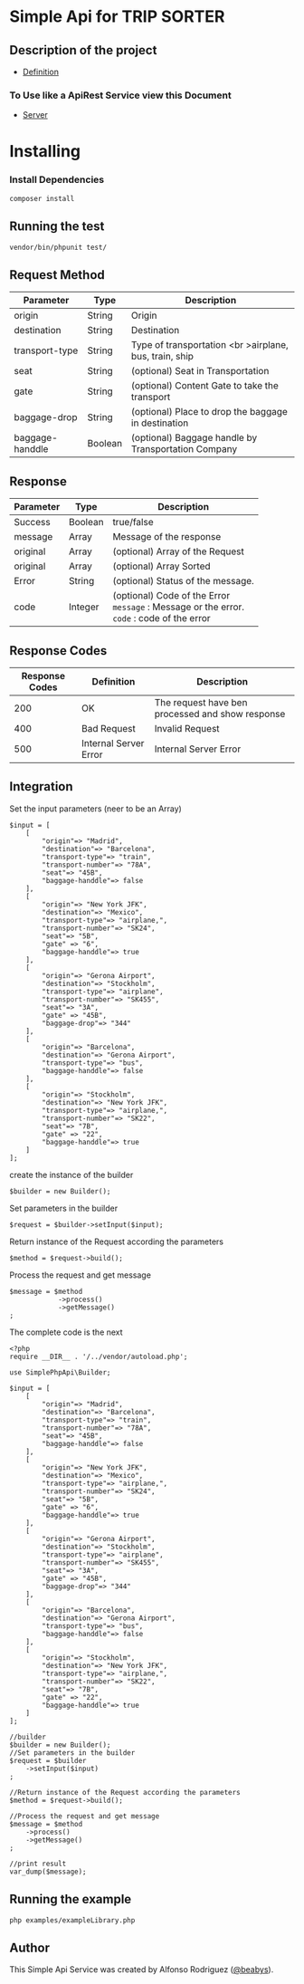 Simple Api for TRIP SORTER
=============
## Description of the project

* [Definition](./docs/definition.md)

### To Use like a ApiRest Service view this Document

* [Server](./docs/Server.md)

# Installing

### Install Dependencies

    composer install

## Running the test

    vendor/bin/phpunit test/

## Request Method

| Parameter | Type | Description |
| --- | --- | --- |
| origin | String | Origin |
| destination | String | Destination |
| transport-type | String | Type of transportation <br \>airplane, bus, train, ship |
| seat | String | (optional) Seat in Transportation |
| gate | String | (optional) Content  Gate to take the transport |
| baggage-drop | String | (optional) Place to drop the baggage in destination |
| baggage-handdle | Boolean | (optional) Baggage handle by Transportation Company |


## Response

| Parameter | Type  | Description |
| --- | --- | --- |
| Success | Boolean | true/false  |
| message| Array  | Message of the response |
| original| Array  | (optional) Array of the Request |
| original| Array  | (optional) Array Sorted |
| Error | String  | (optional) Status of the message. |
| code | Integer  | (optional) Code of the Error  <br /> `message` : Message or the error. <br />`code` : code of the error |

## Response Codes

| Response Codes | Definition | Description |
| --- | --- | --- |
| 200 | OK | The request have ben processed and show response |
| 400 | Bad Request | Invalid Request |
| 500 | Internal Server Error | Internal Server Error |

## Integration

  Set the input parameters (neer to be an Array)
  
    $input = [
    	[
            "origin"=> "Madrid",
    	    "destination"=> "Barcelona",
    	    "transport-type"=> "train",
    	    "transport-number"=> "78A",
    	    "seat"=> "45B",
    	    "baggage-handdle"=> false
    	],
    	[
            "origin"=> "New York JFK",
    	    "destination"=> "Mexico",
    	    "transport-type"=> "airplane,",
    	    "transport-number"=> "SK24",
    	    "seat"=> "5B",
    	    "gate" => "6",
    	    "baggage-handdle"=> true
    	],
    	[
            "origin"=> "Gerona Airport",
    	    "destination"=> "Stockholm",
    	    "transport-type"=> "airplane",
    	    "transport-number"=> "SK455",
    	    "seat"=> "3A",
    	    "gate" => "45B",
    	    "baggage-drop"=> "344"
    	],
    	[
            "origin"=> "Barcelona",
    	    "destination"=> "Gerona Airport",
    	    "transport-type"=> "bus",
    	    "baggage-handdle"=> false
    	],
    	[
            "origin"=> "Stockholm",
    	    "destination"=> "New York JFK",
    	    "transport-type"=> "airplane,",
    	    "transport-number"=> "SK22",
    	    "seat"=> "7B",
    	    "gate" => "22",
    	    "baggage-handdle"=> true
    	]
    ];

  create the instance of the builder
  
    $builder = new Builder();
    
  Set parameters in the builder
  
    $request = $builder->setInput($input);

  Return instance of the Request according the parameters
  
    $method = $request->build();

  Process the request and get message
  
    $message = $method
                ->process()
                ->getMessage()
    ;
    
  The complete code is the next
  
    <?php
    require __DIR__ . '/../vendor/autoload.php';
    
    use SimplePhpApi\Builder;
    
    $input = [
    	[
            "origin"=> "Madrid",
    	    "destination"=> "Barcelona",
    	    "transport-type"=> "train",
    	    "transport-number"=> "78A",
    	    "seat"=> "45B",
    	    "baggage-handdle"=> false
    	],
    	[
            "origin"=> "New York JFK",
    	    "destination"=> "Mexico",
    	    "transport-type"=> "airplane,",
    	    "transport-number"=> "SK24",
    	    "seat"=> "5B",
    	    "gate" => "6",
    	    "baggage-handdle"=> true
    	],
    	[
            "origin"=> "Gerona Airport",
    	    "destination"=> "Stockholm",
    	    "transport-type"=> "airplane",
    	    "transport-number"=> "SK455",
    	    "seat"=> "3A",
    	    "gate" => "45B",
    	    "baggage-drop"=> "344"
    	],
    	[
            "origin"=> "Barcelona",
    	    "destination"=> "Gerona Airport",
    	    "transport-type"=> "bus",
    	    "baggage-handdle"=> false
    	],
    	[
            "origin"=> "Stockholm",
    	    "destination"=> "New York JFK",
    	    "transport-type"=> "airplane,",
    	    "transport-number"=> "SK22",
    	    "seat"=> "7B",
    	    "gate" => "22",
    	    "baggage-handdle"=> true
    	]
    ];
    
    //builder
    $builder = new Builder();
    //Set parameters in the builder
    $request = $builder
        ->setInput($input)
    ;
    
    //Return instance of the Request according the parameters
    $method = $request->build();
    
    //Process the request and get message
    $message = $method
        ->process()
        ->getMessage()
    ;
    
    //print result
    var_dump($message);
    
## Running the example

    php examples/exampleLibrary.php

## Author

This Simple Api Service was created by Alfonso Rodriguez ([@beabys](http://twitter.com/beabys)).
